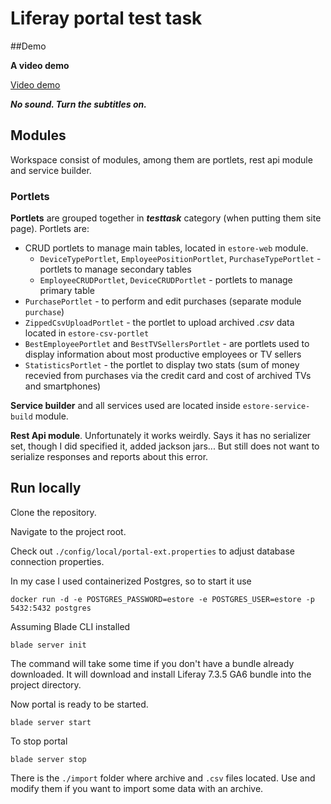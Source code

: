 
# Liferay portal test task

##Demo 

**A video demo**

[Video demo](https://www.youtube.com/watch?v=8jDP9AfYvAE) 

***No sound. Turn the subtitles on.***

## Modules

Workspace consist of modules, among them are portlets, rest api module and service builder.

### Portlets

**Portlets** are grouped together in ***testtask*** category (when putting them site page). Portlets are:
- CRUD portlets to manage main tables, located in `estore-web` module. 
    - `DeviceTypePortlet`, `EmployeePositionPortlet`, `PurchaseTypePortlet` - portlets to manage secondary tables
    - `EmployeeCRUDPortlet`, `DeviceCRUDPortlet` - portlets to manage primary table
- `PurchasePortlet` - to perform and edit purchases (separate module `purchase`)
- `ZippedCsvUploadPortlet` - the portlet to upload archived *.csv* data located in `estore-csv-portlet`
- `BestEmployeePortlet` and `BestTVSellersPortlet` - are portlets used to display information about most productive employees or TV sellers
- `StatisticsPortlet` - the portlet to display two stats (sum of money recevied from purchases via the credit card and cost of archived TVs and smartphones)

**Service builder** and all services used are located inside `estore-service-build` module.

**Rest Api module**. Unfortunately it works weirdly. Says it has no serializer set,
though I did specified it, added jackson jars... But still does not want to serialize responses and reports about this error.
## Run locally

Clone the repository.

Navigate to the project root.

Check out `./config/local/portal-ext.properties` to adjust database connection properties.

In my case I used containerized Postgres, so to start it use

`docker run -d -e POSTGRES_PASSWORD=estore -e POSTGRES_USER=estore -p 5432:5432 postgres`

Assuming Blade CLI installed

`blade server init`

The command will take some time if you don't have a bundle already downloaded. 
It will download and install Liferay 7.3.5 GA6 bundle into the project directory.

Now portal is ready to be started.

`blade server start`

To stop portal

`blade server stop`

There is the `./import` folder where archive and `.csv` files located. Use and modify them if you want to import some data with an archive.



